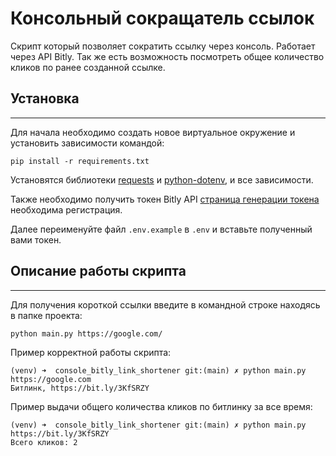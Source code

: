 # Консольный сокращатель ссылок

Скрипт который позволяет сократить ссылку через консоль. Работает через API
Bitly. Так же есть возможность посмотреть общее количество кликов по ранее созданной
ссылке. 

## Установка

---

Для начала необходимо создать новое виртуальное окружение и установить зависимости командой:

```shell
pip install -r requirements.txt
```
Установятся библиотеки [requests](https://pypi.org/project/requests/) и 
[python-dotenv](https://pypi.org/project/python-dotenv/), и все зависимости.

Также необходимо получить токен Bitly API [страница генерации токена](https://app.bitly.com/settings/api/)
необходима регистрация. 

Далее переименуйте файл `.env.example` в `.env` и вставьте полученный вами токен.


## Описание работы скрипта

---
Для получения короткой ссылки введите в командной строке находясь в папке проекта:

```shell
python main.py https://google.com/
```
Пример корректной работы скрипта:
```
(venv) ➜  console_bitly_link_shortener git:(main) ✗ python main.py https://google.com
Битлинк, https://bit.ly/3KfSRZY
```
Пример выдачи общего количества кликов по битлинку за все время:
```
(venv) ➜  console_bitly_link_shortener git:(main) ✗ python main.py https://bit.ly/3KfSRZY
Всего кликов: 2
```